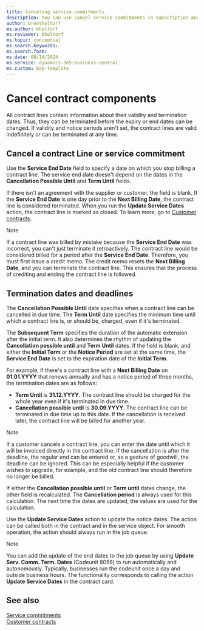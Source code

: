 ```yaml
---
title: Canceling service commitments
description: You can use cancel service commitments in subscription and recurring billing.
author: brentholtorf
ms.author: bholtorf
ms.reviewer: bholtorf
ms.topic: conceptual
ms.search.keywords: 
ms.search.form: 
ms.date: 08/14/2024
ms.service: dynamics-365-business-central
ms.custom: bap-template
---
```


# Cancel contract components

All contract lines contain information about their validity and termination dates. Thus, they can be terminated before the expiry or end dates can be changed. If validity and notice periods aren't set, the contract lines are valid indefinitely or can be terminated at any time.

## Cancel a contract Line or service commitment

Use the **Service End Date** field to specify a date on which you stop billing a contract line. The service end date doesn't depend on the dates in the **Cancellation Possible Until** and **Term Until** fields.

If there isn't an agreement with the supplier or customer, the field is blank. If the **Service End Date** is one day prior to the **Next Billing Date**, the contract line is considered terminated. When you run the **Update Service Dates** action, the contract line is marked as closed. To learn more, go to [Customer contracts](customer-contracts.md#customer-contracts).

> [!NOTE]
> If a contract line was billed by mistake because the **Service End Date** was incorrect, you can't just terminate it retroactively. The contract line would be considered billed for a period after the **Service End Date**. Therefore, you must first issue a credit memo. The credit memo resets the **Next Billing Date**, and you can terminate the contract line. This ensures that the process of crediting and ending the contract line is followed.

## Termination dates and deadlines

The **Cancellation Possible Until** date specifies when a contract line can be cancelled in due time. The **Term Until** date specifies the minimum time until which a contract line is, or should be, charged, even if it's terminated.

The **Subsequent Term** specifies the duration of the automatic extension after the initial term. It also determines the rhythm of updating the **Cancellation possible until** and **Term Until** dates. If the field is blank, and either the **Initial Term** or the **Notice Period** are set at the same time, the **Service End Date** is set to the expiration date of the **Initial Term**.

For example, if there's a contract line with a **Next Billing Date** on **01.01.YYYY** that renews annually and has a notice period of three months, the termination dates are as follows:

* **Term Until** is **31.12.YYYY**. The contract line should be charged for the whole year even if it's terminated in due time.
* **Cancellation possible until** is **30.09.YYYY**. The contract line can be terminated in due time up to this date. If the cancellation is received later, the contract line will be billed for another year.

> [!NOTE]
> If a customer cancels a contract line, you can enter the date until which it will be invoiced directly in the contract line. If the cancellation is after the deadline, the regular end can be entered or, as a gesture of goodwill, the deadline can be ignored. This can be especially helpful if the customer wishes to upgrade, for example, and the old contract line should therefore no longer be billed.

If either the **Cancellation possible until** or **Term until** dates change, the other field is recalculated. The **Cancellation period** is always used for this calculation. The next time the dates are updated, the values are used for the calculation.

Use the **Update Service Dates** action to update the notice dates. The action can be called both in the contract and in the service object. For smooth operation, the action should always run in the job queue.

> [!NOTE]
> You can add the update of the end dates to the job queue by using **Update Serv. Comm. Term. Dates** (Codeunit 8058) to run automatically and autonomously. Typically, businesses run the codeunit once a day and outside business hours. The functionality corresponds to calling the action **Update Service Dates** in the contract card.

## See also

[Service commitments](so-service-commitments.md)  
[Customer contracts](customer-contracts.md)  
